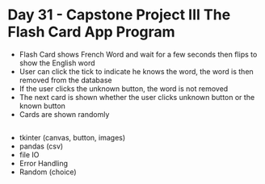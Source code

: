 # Day 31 - Capstone Project III The Flash Card App Program
- Flash Card shows French Word and wait for a few seconds then flips to show the English word
- User can click the tick to indicate he knows the word, the word is then removed from the database
- If the user clicks the unknown button, the word is not removed
- The next card is shown whether the user clicks unknown button or the known button
- Cards are shown randomly

## 
- tkinter (canvas, button, images)
- pandas (csv)
- file IO
- Error Handling
- Random (choice)